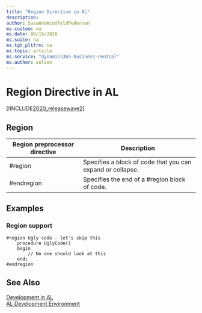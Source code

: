 ```yaml
---
title: "Region Directive in AL"
description: 
author: SusanneWindfeldPedersen
ms.custom: na
ms.date: 08/19/2020
ms.suite: na
ms.tgt_pltfrm: na
ms.topic: article
ms.service: "dynamics365-business-central"
ms.author: solsen
---
```


# Region Directive in AL

[!INCLUDE[2020_releasewave2](../includes/2020_releasewave2.md)]

## Region

|Region preprocessor directive| Description|
|-----------------------------|------------|
|#region                | Specifies a block of code that you can expand or collapse. |
|#endregion             | Specifies the end of a #region block of code. |


## Examples

### Region support

```
#region Ugly code - let's skip this
    procedure UglyCode()
    begin
        // No one should look at this
    end;
#endregion
```

## See Also

[Development in AL](devenv-dev-overview.md)  
[AL Development Environment](devenv-reference-overview.md)